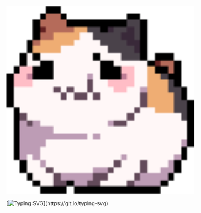 <img src="images/325895973-e4f28204-ea88-4364-a321-8330c3fbde6a.gif" alt="rolling hamster" width="500">

[![Typing SVG](https://readme-typing-svg.demolab.com?font=Fira+Code&weight=200&pause=1000&color=520474&width=435&lines=Hi+there!+I'm+Jiyah.;Enjoy+the+content!;Proceed+with+caution.)](https://git.io/typing-svg)